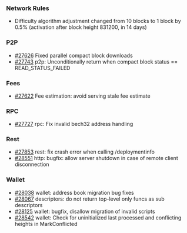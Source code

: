 ### Network Rules
- Difficulty algorithm adjustment changed from 10 blocks to 1 block by 0.5% (activation after block height 831200, in 14 days)

### P2P

- [#27626](https://github.com/bitcoin/bitcoin/pull/27626) Fixed parallel compact block downloads
- [#27743](https://github.com/bitcoin/bitcoin/pull/27743) p2p: Unconditionally return when compact block status == READ_STATUS_FAILED

### Fees

- [#27622](https://github.com/bitcoin/bitcoin/pull/27622) Fee estimation: avoid serving stale fee estimate

### RPC

- [#27727](https://github.com/bitcoin/bitcoin/pull/27727) rpc: Fix invalid bech32 address handling

### Rest

- [#27853](https://github.com/bitcoin/bitcoin/pull/27853) rest: fix crash error when calling /deploymentinfo
- [#28551](https://github.com/bitcoin/bitcoin/pull/28551) http: bugfix: allow server shutdown in case of remote client disconnection

### Wallet

- [#28038](https://github.com/bitcoin/bitcoin/pull/28038) wallet: address book migration bug fixes
- [#28067](https://github.com/bitcoin/bitcoin/pull/28067) descriptors: do not return top-level only funcs as sub descriptors
- [#28125](https://github.com/bitcoin/bitcoin/pull/28125) wallet: bugfix, disallow migration of invalid scripts
- [#28542](https://github.com/bitcoin/bitcoin/pull/28542) wallet: Check for uninitialized last processed and conflicting heights in MarkConflicted
